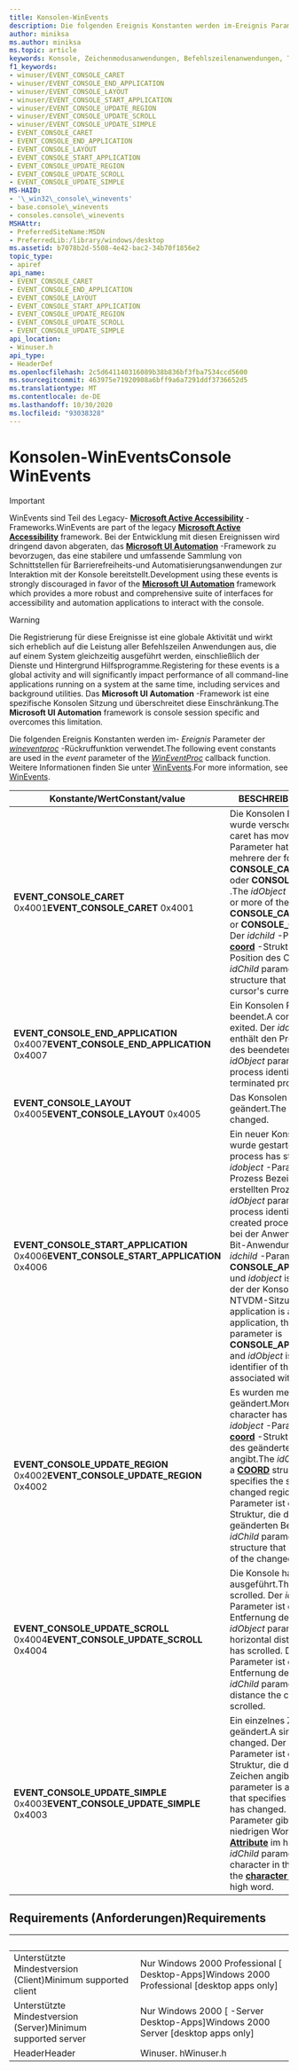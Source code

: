 ```yaml
---
title: Konsolen-WinEvents
description: Die folgenden Ereignis Konstanten werden im-Ereignis Parameter der wineventproc-Rückruffunktion verwendet. Weitere Informationen finden Sie unter WinEvents.
author: miniksa
ms.author: miniksa
ms.topic: article
keywords: Konsole, Zeichenmodusanwendungen, Befehlszeilenanwendungen, Terminalanwendungen, Konsolen-API
f1_keywords:
- winuser/EVENT_CONSOLE_CARET
- winuser/EVENT_CONSOLE_END_APPLICATION
- winuser/EVENT_CONSOLE_LAYOUT
- winuser/EVENT_CONSOLE_START_APPLICATION
- winuser/EVENT_CONSOLE_UPDATE_REGION
- winuser/EVENT_CONSOLE_UPDATE_SCROLL
- winuser/EVENT_CONSOLE_UPDATE_SIMPLE
- EVENT_CONSOLE_CARET
- EVENT_CONSOLE_END_APPLICATION
- EVENT_CONSOLE_LAYOUT
- EVENT_CONSOLE_START_APPLICATION
- EVENT_CONSOLE_UPDATE_REGION
- EVENT_CONSOLE_UPDATE_SCROLL
- EVENT_CONSOLE_UPDATE_SIMPLE
MS-HAID:
- '\_win32\_console\_winevents'
- base.console\_winevents
- consoles.console\_winevents
MSHAttr:
- PreferredSiteName:MSDN
- PreferredLib:/library/windows/desktop
ms.assetid: b7078b2d-5508-4e42-bac2-34b70f1856e2
topic_type:
- apiref
api_name:
- EVENT_CONSOLE_CARET
- EVENT_CONSOLE_END_APPLICATION
- EVENT_CONSOLE_LAYOUT
- EVENT_CONSOLE_START_APPLICATION
- EVENT_CONSOLE_UPDATE_REGION
- EVENT_CONSOLE_UPDATE_SCROLL
- EVENT_CONSOLE_UPDATE_SIMPLE
api_location:
- Winuser.h
api_type:
- HeaderDef
ms.openlocfilehash: 2c5d641140316089b38b836bf3fba7534ccd5600
ms.sourcegitcommit: 463975e71920908a6bff9a6a7291ddf3736652d5
ms.translationtype: MT
ms.contentlocale: de-DE
ms.lasthandoff: 10/30/2020
ms.locfileid: "93038328"
---
```

# <a name="console-winevents"></a><span data-ttu-id="c333c-105">Konsolen-WinEvents</span><span class="sxs-lookup"><span data-stu-id="c333c-105">Console WinEvents</span></span>

> [!IMPORTANT]
> <span data-ttu-id="c333c-106">WinEvents sind Teil des Legacy- **[Microsoft Active Accessibility](https://docs.microsoft.com/windows/win32/winauto/microsoft-active-accessibility)** -Frameworks.</span><span class="sxs-lookup"><span data-stu-id="c333c-106">WinEvents are part of the legacy **[Microsoft Active Accessibility](https://docs.microsoft.com/windows/win32/winauto/microsoft-active-accessibility)** framework.</span></span> <span data-ttu-id="c333c-107">Bei der Entwicklung mit diesen Ereignissen wird dringend davon abgeraten, das **[Microsoft UI Automation](https://docs.microsoft.com/windows/win32/winauto/entry-uiauto-win32)** -Framework zu bevorzugen, das eine stabilere und umfassende Sammlung von Schnittstellen für Barrierefreiheits-und Automatisierungsanwendungen zur Interaktion mit der Konsole bereitstellt.</span><span class="sxs-lookup"><span data-stu-id="c333c-107">Development using these events is strongly discouraged in favor of the **[Microsoft UI Automation](https://docs.microsoft.com/windows/win32/winauto/entry-uiauto-win32)** framework which provides a more robust and comprehensive suite of interfaces for accessibility and automation applications to interact with the console.</span></span> 

> [!WARNING]
> <span data-ttu-id="c333c-108">Die Registrierung für diese Ereignisse ist eine globale Aktivität und wirkt sich erheblich auf die Leistung aller Befehlszeilen Anwendungen aus, die auf einem System gleichzeitig ausgeführt werden, einschließlich der Dienste und Hintergrund Hilfsprogramme.</span><span class="sxs-lookup"><span data-stu-id="c333c-108">Registering for these events is a global activity and will significantly impact performance of all command-line applications running on a system at the same time, including services and background utilities.</span></span> <span data-ttu-id="c333c-109">Das **Microsoft UI Automation** -Framework ist eine spezifische Konsolen Sitzung und überschreitet diese Einschränkung.</span><span class="sxs-lookup"><span data-stu-id="c333c-109">The **Microsoft UI Automation** framework is console session specific and overcomes this limitation.</span></span>

<span data-ttu-id="c333c-110">Die folgenden Ereignis Konstanten werden im- *Ereignis* Parameter der [*wineventproc*](https://msdn.microsoft.com/library/windows/desktop/dd373885(v=vs.85).aspx) -Rückruffunktion verwendet.</span><span class="sxs-lookup"><span data-stu-id="c333c-110">The following event constants are used in the *event* parameter of the [*WinEventProc*](https://msdn.microsoft.com/library/windows/desktop/dd373885(v=vs.85).aspx) callback function.</span></span> <span data-ttu-id="c333c-111">Weitere Informationen finden Sie unter [WinEvents](https://msdn.microsoft.com/library/windows/desktop/dd373889).</span><span class="sxs-lookup"><span data-stu-id="c333c-111">For more information, see [WinEvents](https://msdn.microsoft.com/library/windows/desktop/dd373889).</span></span>

| <span data-ttu-id="c333c-112">Konstante/Wert</span><span class="sxs-lookup"><span data-stu-id="c333c-112">Constant/value</span></span> | <span data-ttu-id="c333c-113">BESCHREIBUNG</span><span class="sxs-lookup"><span data-stu-id="c333c-113">Description</span></span> |
|-|-|
| <span data-ttu-id="c333c-114">**EVENT_CONSOLE_CARET** 0x4001</span><span class="sxs-lookup"><span data-stu-id="c333c-114">**EVENT_CONSOLE_CARET** 0x4001</span></span> | <span data-ttu-id="c333c-115">Die Konsolen Einfügemarke wurde verschoben.</span><span class="sxs-lookup"><span data-stu-id="c333c-115">The console caret has moved.</span></span> <span data-ttu-id="c333c-116">Der *idobject* -Parameter hat einen oder mehrere der folgenden Werte: **CONSOLE_CARET_SELECTION** oder **CONSOLE_CARET_VISIBLE** .</span><span class="sxs-lookup"><span data-stu-id="c333c-116">The *idObject* parameter is one or more of the following values: **CONSOLE_CARET_SELECTION** or **CONSOLE_CARET_VISIBLE** .</span></span> <span data-ttu-id="c333c-117">Der *idchild* -Parameter ist eine **[coord](coord-str.md)** -Struktur, die die aktuelle Position des Cursors angibt.</span><span class="sxs-lookup"><span data-stu-id="c333c-117">The *idChild* parameter is a **[COORD](coord-str.md)** structure that specifies the cursor's current position.</span></span> |
| <span data-ttu-id="c333c-118">**EVENT_CONSOLE_END_APPLICATION** 0x4007</span><span class="sxs-lookup"><span data-stu-id="c333c-118">**EVENT_CONSOLE_END_APPLICATION** 0x4007</span></span> | <span data-ttu-id="c333c-119">Ein Konsolen Prozess wurde beendet.</span><span class="sxs-lookup"><span data-stu-id="c333c-119">A console process has exited.</span></span> <span data-ttu-id="c333c-120">Der *idobject* -Parameter enthält den Prozess Bezeichner des beendeten Prozesses.</span><span class="sxs-lookup"><span data-stu-id="c333c-120">The *idObject* parameter contains the process identifier of the terminated process.</span></span> |
| <span data-ttu-id="c333c-121">**EVENT_CONSOLE_LAYOUT** 0x4005</span><span class="sxs-lookup"><span data-stu-id="c333c-121">**EVENT_CONSOLE_LAYOUT** 0x4005</span></span> | <span data-ttu-id="c333c-122">Das Konsolen Layout wurde geändert.</span><span class="sxs-lookup"><span data-stu-id="c333c-122">The console layout has changed.</span></span> |
| <span data-ttu-id="c333c-123">**EVENT_CONSOLE_START_APPLICATION** 0x4006</span><span class="sxs-lookup"><span data-stu-id="c333c-123">**EVENT_CONSOLE_START_APPLICATION** 0x4006</span></span> | <span data-ttu-id="c333c-124">Ein neuer Konsolen Prozess wurde gestartet.</span><span class="sxs-lookup"><span data-stu-id="c333c-124">A new console process has started.</span></span> <span data-ttu-id="c333c-125">Der *idobject* -Parameter enthält den Prozess Bezeichner des neu erstellten Prozesses.</span><span class="sxs-lookup"><span data-stu-id="c333c-125">The *idObject* parameter contains the process identifier of the newly created process.</span></span> <span data-ttu-id="c333c-126">Wenn es sich bei der Anwendung um eine 16-Bit-Anwendung handelt, ist der *idchild* -Parameter **CONSOLE_APPLICATION_16BIT** und *idobject* ist die Prozess-ID der der Konsole zugeordneten NTVDM-Sitzung.</span><span class="sxs-lookup"><span data-stu-id="c333c-126">If the application is a 16-bit application, the *idChild* parameter is **CONSOLE_APPLICATION_16BIT** and *idObject* is the process identifier of the NTVDM session associated with the console.</span></span> |
|<span data-ttu-id="c333c-127">**EVENT_CONSOLE_UPDATE_REGION** 0x4002</span><span class="sxs-lookup"><span data-stu-id="c333c-127">**EVENT_CONSOLE_UPDATE_REGION** 0x4002</span></span> | <span data-ttu-id="c333c-128">Es wurden mehr als ein Zeichen geändert.</span><span class="sxs-lookup"><span data-stu-id="c333c-128">More than one character has changed.</span></span> <span data-ttu-id="c333c-129">Der  *idobject* -Parameter ist eine **[coord](coord-str.md)** -Struktur, die den Anfang des geänderten Bereichs angibt.</span><span class="sxs-lookup"><span data-stu-id="c333c-129">The  *idObject* parameter is a **[COORD](coord-str.md)** structure that specifies the start of the changed region.</span></span> <span data-ttu-id="c333c-130">Der *idchild* -Parameter ist eine **coord** -Struktur, die das Ende des geänderten Bereichs angibt.</span><span class="sxs-lookup"><span data-stu-id="c333c-130">The *idChild* parameter is a **COORD** structure that specifies the end of the changed region.</span></span> |
|<span data-ttu-id="c333c-131">**EVENT_CONSOLE_UPDATE_SCROLL** 0x4004</span><span class="sxs-lookup"><span data-stu-id="c333c-131">**EVENT_CONSOLE_UPDATE_SCROLL** 0x4004</span></span> | <span data-ttu-id="c333c-132">Die Konsole hat einen Rollup ausgeführt.</span><span class="sxs-lookup"><span data-stu-id="c333c-132">The console has scrolled.</span></span> <span data-ttu-id="c333c-133">Der *idobject* -Parameter ist die horizontale Entfernung der Konsole.</span><span class="sxs-lookup"><span data-stu-id="c333c-133">The *idObject* parameter is the horizontal distance the console has scrolled.</span></span> <span data-ttu-id="c333c-134">Der *idchild* -Parameter ist die vertikale Entfernung der Konsole.</span><span class="sxs-lookup"><span data-stu-id="c333c-134">The *idChild* parameter is the vertical distance the console has scrolled.</span></span> |
|<span data-ttu-id="c333c-135">**EVENT_CONSOLE_UPDATE_SIMPLE** 0x4003</span><span class="sxs-lookup"><span data-stu-id="c333c-135">**EVENT_CONSOLE_UPDATE_SIMPLE** 0x4003</span></span> | <span data-ttu-id="c333c-136">Ein einzelnes Zeichen hat sich geändert.</span><span class="sxs-lookup"><span data-stu-id="c333c-136">A single character has changed.</span></span> <span data-ttu-id="c333c-137">Der *idobject* -Parameter ist eine **[coord](coord-str.md)** -Struktur, die das geänderte Zeichen angibt.</span><span class="sxs-lookup"><span data-stu-id="c333c-137">The *idObject* parameter is a **[COORD](coord-str.md)** structure that specifies the character that has changed.</span></span> <span data-ttu-id="c333c-138">Der *idchild* -Parameter gibt das Zeichen im niedrigen Wort und die **[Zeichen Attribute](console-screen-buffers.md#character-attributes)** im hohen Wort an.</span><span class="sxs-lookup"><span data-stu-id="c333c-138">The *idChild* parameter specifies the character in the low word and the **[character attributes](console-screen-buffers.md#character-attributes)** in the high word.</span></span> |

## <a name="requirements"></a><span data-ttu-id="c333c-139">Requirements (Anforderungen)</span><span class="sxs-lookup"><span data-stu-id="c333c-139">Requirements</span></span>

| &nbsp; | &nbsp; |
|-|-|
| <span data-ttu-id="c333c-140">Unterstützte Mindestversion (Client)</span><span class="sxs-lookup"><span data-stu-id="c333c-140">Minimum supported client</span></span> | <span data-ttu-id="c333c-141">Nur Windows 2000 Professional \[ Desktop-Apps\]</span><span class="sxs-lookup"><span data-stu-id="c333c-141">Windows 2000 Professional \[desktop apps only\]</span></span> |
| <span data-ttu-id="c333c-142">Unterstützte Mindestversion (Server)</span><span class="sxs-lookup"><span data-stu-id="c333c-142">Minimum supported server</span></span> | <span data-ttu-id="c333c-143">Nur Windows 2000 \[ -Server Desktop-Apps\]</span><span class="sxs-lookup"><span data-stu-id="c333c-143">Windows 2000 Server \[desktop apps only\]</span></span> |
| <span data-ttu-id="c333c-144">Header</span><span class="sxs-lookup"><span data-stu-id="c333c-144">Header</span></span> | <span data-ttu-id="c333c-145">Winuser. h</span><span class="sxs-lookup"><span data-stu-id="c333c-145">Winuser.h</span></span> |
